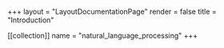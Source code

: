 +++
layout = "LayoutDocumentationPage"
render = false
title = "Introduction"

[[collection]]
name = "natural_language_processing"
+++
